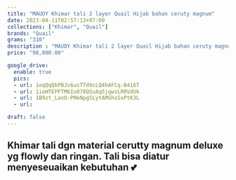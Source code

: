 ```yaml
---
title: "MAUDY Khimar tali 2 layer Quail Hijab bahan ceruty magnum"
date: 2023-04-11T02:57:13+07:00
collections: ["Khimar", "Quail"]
brands: "Quail"
grams: "310"
description : "MAUDY Khimar tali 2 layer Quail Hijab bahan ceruty magnum"
price: "98,000.00"

google_drive:
  enable: true
  pics:
  - url: 1oqQqQkPBJv6usTTd9cLQ4hAFCq-B416T
  - url: 1ieHTEPFTM6Io078QSuAqSjqwsLRRVdUk
  - url: 1B9zt_LanO-PMeNpgSLytAMGhsSxPtK3L
  - url: 

draft: false
---
```


Khimar tali dgn material cerutty magnum deluxe yg flowly dan ringan. Tali bisa diatur menyeseuaikan kebutuhan 💕        
-----------    
 
